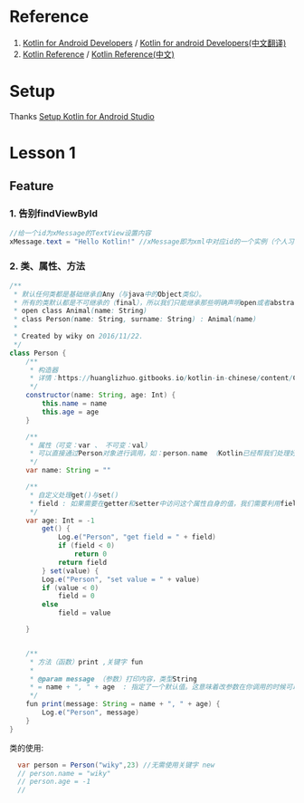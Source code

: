 # Reference
1. [Kotlin for Android Developers][1] / [Kotlin for android Developers(中文翻译)][2]
2. [Kotlin Reference][3] / [Kotlin Reference(中文)][4]




  
# Setup
  Thanks [Setup Kotlin for Android Studio][5]
  
# Lesson 1

## Feature
### 1. 告别findViewById
```java
//给一个id为xMessage的TextView设置内容
xMessage.text = "Hello Kotlin!" //xMessage即为xml中对应id的一个实例（个人习惯以x开头，便于区分）
```
### 2. 类、属性、方法
```java 
/**
 * 默认任何类都是基础继承自Any（与java中的Object类似）。
 * 所有的类默认都是不可继承的（final），所以我们只能继承那些明确声明open或者abstract的类：
 * open class Animal(name: String)
 * class Person(name: String, surname: String) : Animal(name)
 *
 * Created by wiky on 2016/11/22.
 */
class Person {
    /**
     * 构造器
     * 详情：https://huanglizhuo.gitbooks.io/kotlin-in-chinese/content/ClassesAndObjects/Classes-and-Inheritance.html
     */
    constructor(name: String, age: Int) {
        this.name = name
        this.age = age
    }

    /**
     * 属性（可变：var 、 不可变：val）
     * 可以直接通过Person对象进行调用，如：person.name （Kotlin已经帮我们处理好了setter()/getter()方法）
     */
    var name: String = ""

    /**
     * 自定义处理get()与set()
     * field : 如果需要在getter和setter中访问这个属性自身的值，我们需要利用field这个预留字段来访问，它会被编译器找到正在使用的并自动创建。
     */
    var age: Int = -1
        get() {
            Log.e("Person", "get field = " + field)
            if (field < 0)
                return 0
            return field
        } set(value) {
        Log.e("Person", "set value = " + value)
        if (value < 0)
            field = 0
        else
            field = value

    }


    /**
     * 方法（函数）print ,关键字 fun
     *
     * @param message （参数）打印内容，类型String
     * = name + ", " + age  : 指定了一个默认值。这意味着改参数在你调用的时候可以传入或者不传，这样可以避免你需要的重载函数：
     */
    fun print(message: String = name + ", " + age) {
        Log.e("Person", message)
    }
}
```
类的使用:
```java
  var person = Person("wiky",23) //无需使用关键字 new
  // person.name = "wiky"
  // person.age = -1
  //
```


  [1]: https://leanpub.com/kotlin-for-android-developers
  [2]: https://www.gitbook.com/book/wangjiegulu/kotlin-for-android-developers-zh/details
  [3]: http://kotlinlang.org/docs/reference/
  [4]: https://huanglizhuo.gitbooks.io/kotlin-in-chinese/content/ClassesAndObjects/Classes-and-Inheritance.html
  [5]: https://medium.com/@elye.project/setup-kotlin-for-android-studio-1bffdf1362e8#.ajsznzpkf

